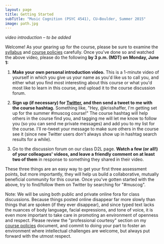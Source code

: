```yaml
---
layout: page
title: Getting Started
subTitle: "Music Cognition (PSYC 4541), CU–Boulder, Summer 2015"
image: path.jpg
---
```


*video introduction – to be added*

Welcome! As your gearing up for the course, please be sure to examine the [syllabus](/syllabus/) and [course policies](/policies/) carefully. Once you've done so and watched the above video, please do the following **by 3 p.m. (MDT) on Monday, June 1:**

1. **Make your own personal introduction video.** This is a 1-minute video of yourself in which you give us your name as you'd like us to call you, and either what you find most interesting about this course or what you'd most like to learn in this course, and upload it to the course discussion forum. 

2. **Sign up (if necessary) for [Twitter](http://www.twitter.com), and then send a tweet to me with the course hashtag.** Something like, "Hey, @krisshaffer, I'm getting set up for the summer #muscog course!" The course hashtag will help others in the course find you, and tagging me will let me know to follow you (so you can send me private messages) and add you to my list for the course. I'll re-tweet your message to make sure others in the course see it (since new Twitter users don't always show up in hashtag search results for a while).

3. Go to the discussion forum on our class D2L page. **Watch a few (or all!) of your colleagues' videos, and leave a friendly comment on at least two of them** in response to something they shared in their video.

These three things are an easy way to get your first three assessment points, but more importantly, they will help us build a collaborative, mutually beneficial community for this course. Once you've gotten started with the above, try to find/follow them on Twitter by searching for "#muscog".

Note: We will be using both public and private online fora for class discussions. Because things posted online disappear far more slowly than things that are spoken (if they ever disappear), and since typed text lacks the nuances of body language, facial expressions, and tone of voice, it is even more important to take care in promoting an environment of openness and respect. Please review the "professional courtesy" section on my [course policies](/policies/) document, and commit to doing your part to foster an environment where intellectual challenges are welcome, but always put forward with the utmost respect.
